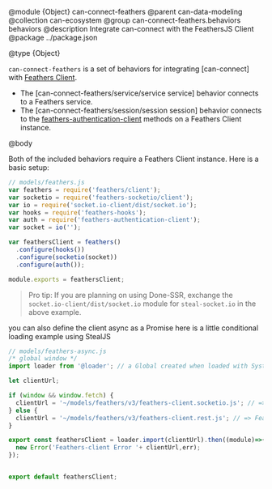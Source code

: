 @module {Object} can-connect-feathers
@parent can-data-modeling
@collection can-ecosystem
@group can-connect-feathers.behaviors behaviors
@description Integrate can-connect with the FeathersJS Client
@package ../package.json

@type {Object}

`can-connect-feathers` is a set of behaviors for integrating [can-connect] with [Feathers Client](https://docs.feathersjs.com/clients/feathers.html).

 - The [can-connect-feathers/service/service service] behavior connects to a Feathers service.
 - The [can-connect-feathers/session/session session] behavior connects to the [feathers-authentication-client](https://docs.feathersjs.com/authentication/client.html) methods on a Feathers Client instance.

@body

Both of the included behaviors require a Feathers Client instance.  Here is a basic setup: 

```js
// models/feathers.js
var feathers = require('feathers/client');
var socketio = require('feathers-socketio/client');
var io = require('socket.io-client/dist/socket.io');
var hooks = require('feathers-hooks');
var auth = require('feathers-authentication-client');
var socket = io('');

var feathersClient = feathers()
  .configure(hooks())
  .configure(socketio(socket))
  .configure(auth());

module.exports = feathersClient;
```

> Pro tip: If you are planning on using Done-SSR, exchange the `socket.io-client/dist/socket.io` module for `steal-socket.io` in the above example.

you can also define the client async as a Promise here is a little conditional loading example using StealJS

```js
// models/feathers-async.js
/* global window */
import loader from '@loader'; // a Global created when loaded with SystemJS or Steal

let clientUrl;

if (window && window.fetch) {
  clientUrl = '~/models/feathers/v3/feathers-client.socketio.js'; // => Same content as models/feathers.js
} else {
  clientUrl = '~/models/feathers/v3/feathers-client.rest.js'; // => Feathers Client Configured with rest Provider
} 

export const feathersClient = loader.import(clientUrl).then((module)=>{ return module.feathersClient; }, err=>{
  new Error('Feathers-client Error '+ clientUrl,err);
}); 


export default feathersClient;
```
